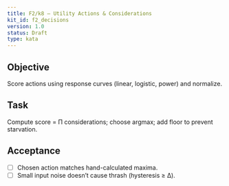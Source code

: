 ```yaml
---
title: F2/k8 — Utility Actions & Considerations
kit_id: f2_decisions
version: 1.0
status: Draft
type: kata
---
```

## Objective
Score actions using response curves (linear, logistic, power) and normalize.
## Task
Compute score = Π considerations; choose argmax; add floor to prevent starvation.
## Acceptance
- [ ] Chosen action matches hand-calculated maxima.
- [ ] Small input noise doesn’t cause thrash (hysteresis ≥ Δ).